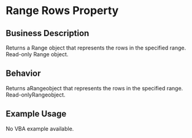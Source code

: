 # Range Rows Property

## Business Description
Returns a Range object that represents the rows in the specified range. Read-only Range object.

## Behavior
Returns aRangeobject that represents the rows in the specified range. Read-onlyRangeobject.

## Example Usage
No VBA example available.